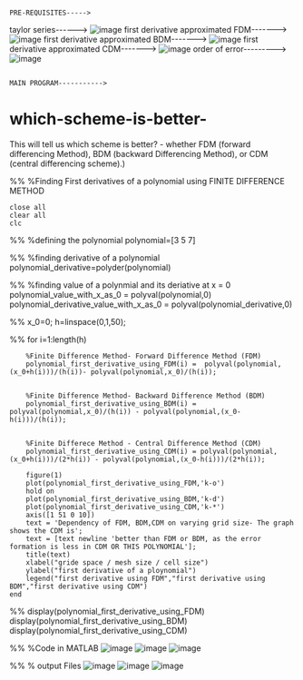                                                                                  PRE-REQUISITES----->
taylor series------>
![image](https://user-images.githubusercontent.com/77200332/134895486-c20358a0-8d06-4b12-9abf-48d731181f51.png)
first derivative approximated FDM------->
![image](https://user-images.githubusercontent.com/77200332/134895647-7914400a-4b52-4dd8-aef5-050151b0ebaf.png)
first derivative approximated BDM------->
![image](https://user-images.githubusercontent.com/77200332/134895797-5d23a4ab-971c-464c-afd3-75e964aab0ff.png)
first derivative approximated CDM------->
![image](https://user-images.githubusercontent.com/77200332/134895952-099db558-9829-4496-bc53-8d022564ba07.png)
order of error--------->
![image](https://user-images.githubusercontent.com/77200332/134896171-9f6a7f1d-d98d-4836-b11c-b00dd3f4599b.png)


                                                                                 MAIN PROGRAM----------->      
# which-scheme-is-better-
This will tell us which scheme is better? - whether FDM (forward differencing Method), BDM (backward Differencing Method), or CDM (central differencing scheme).)

%%
%Finding First derivatives of a polynomial using FINITE DIFFERENCE METHOD

    close all
    clear all
    clc

%%
%defining the polynomial
    polynomial=[3 5 7]

%%
%finding derivative of a polynomial
    polynomial_derivative=polyder(polynomial)

%%
%finding value of a polynmial and its deriative at x = 0
    polynomial_value_with_x_as_0 = polyval(polynomial,0)
    polynomial_derivative_value_with_x_as_0 = polyval(polynomial_derivative,0)

%%
    x_0=0;
    h=linspace(0,1,50);

%%
    for i=1:length(h)


        %Finite Difference Method- Forward Difference Method (FDM)
        polynomial_first_derivative_using_FDM(i) =  polyval(polynomial,(x_0+h(i)))/(h(i))- polyval(polynomial,x_0)/(h(i));


        %Finite Difference Method- Backward Difference Method (BDM)
        polynomial_first_derivative_using_BDM(i) = polyval(polynomial,x_0)/(h(i)) - polyval(polynomial,(x_0-h(i)))/(h(i));


        %Finite Differece Method - Central Difference Method (CDM)
        polynomial_first_derivative_using_CDM(i) = polyval(polynomial,(x_0+h(i)))/(2*h(i)) - polyval(polynomial,(x_0-h(i)))/(2*h(i));

        figure(1)
        plot(polynomial_first_derivative_using_FDM,'k-o')
        hold on
        plot(polynomial_first_derivative_using_BDM,'k-d')
        plot(polynomial_first_derivative_using_CDM,'k-*')
        axis([1 51 0 10])
        text = 'Dependency of FDM, BDM,CDM on varying grid size- The graph shows the CDM is';
        text = [text newline 'better than FDM or BDM, as the error formation is less in CDM OR THIS POLYNOMIAL'];
        title(text)
        xlabel("gride space / mesh size / cell size")
        ylabel("first derivative of a ploynomial")
        legend("first derivative using FDM","first derivative using BDM","first derivative using CDM")
    end

%%
    display(polynomial_first_derivative_using_FDM)
    display(polynomial_first_derivative_using_BDM)
    display(polynomial_first_derivative_using_CDM)


%%
%Code in MATLAB
![image](https://user-images.githubusercontent.com/77200332/134783194-9782db23-e1aa-47da-9289-2225ec1377e9.png)
![image](https://user-images.githubusercontent.com/77200332/134783204-5fb80a4b-e6ab-459c-8c55-8e7f15a27f98.png)
![image](https://user-images.githubusercontent.com/77200332/134783211-f21950eb-ac10-43e3-b488-dacb9bffc40b.png)




%%
% output Files
![image](https://user-images.githubusercontent.com/77200332/134773958-b00c3bd9-9b4b-40d9-aed3-db4f5b1dadb4.png)
![image](https://user-images.githubusercontent.com/77200332/134773994-7c658509-9edf-42bc-99c7-1c591e8721ec.png)
![image](https://user-images.githubusercontent.com/77200332/134774020-84eef441-19c9-4174-9eb2-995e1717c9b3.png)

